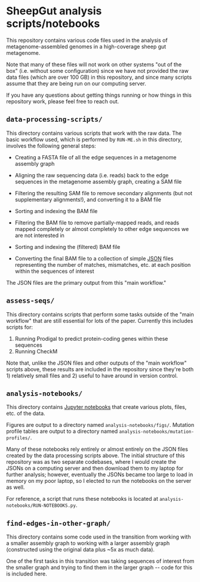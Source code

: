 # SheepGut analysis scripts/notebooks

This repository contains various code files used in the analysis of metagenome-assembled genomes in a high-coverage sheep gut metagenome.

Note that many of these files will not work on other systems "out of the box"
(i.e. without some configuration) since we have not
provided the raw data files (which are over 100 GB) in this repository, and
since many scripts assume that they are being run on our computing server.

If you have any questions about getting things running or how things in this
repository work, please feel free to reach out.

## `data-processing-scripts/`

This directory contains various scripts that work with the raw data.
The basic workflow used, which is performed by `RUN-ME.sh` in this directory,
involves the following general steps:

- Creating a FASTA file of all the edge sequences in a metagenome assembly graph

- Aligning the raw sequencing data (i.e. reads) back to the edge sequences in
  the metagenome assembly graph, creating a SAM file

- Filtering the resulting SAM file to remove secondary alignments (but not supplementary alignments!), and converting it to a BAM file

- Sorting and indexing the BAM file

- Filtering the BAM file to remove partially-mapped reads, and reads mapped completely or almost completely to other edge sequences we are not interested in

- Sorting and indexing the (filtered) BAM file

- Converting the final BAM file to a collection of simple
  [JSON](https://en.wikipedia.org/wiki/JSON) files representing the number
  of matches, mismatches, etc. at each position within the sequences of
  interest

The JSON files are the primary output from this "main workflow."

## `assess-seqs/`

This directory contains scripts that perform some tasks outside of the
"main workflow" that are still essential for lots of the paper. Currently this
includes scripts for:

1. Running Prodigal to predict protein-coding genes within these sequences
2. Running CheckM

Note that, unlike the JSON files and other outputs of the "main workflow"
scripts above, these results are included in the repository since they're
both 1) relatively small files and 2) useful to have around in version control.

## `analysis-notebooks/`

This directory contains [Jupyter notebooks](https://en.wikipedia.org/wiki/Project_Jupyter#Jupyter_Notebook) that create various plots, files, etc. of the data.

Figures are output to a directory named `analysis-notebooks/figs/`.
Mutation profile tables are output to a directory named
`analysis-notebooks/mutation-profiles/`.

Many of these notebooks rely entirely or almost entirely on the JSON files
created by the data processing scripts above. The initial structure of this
repository was as two separate codebases, where I would create the JSONs on a
computing server and then download them to my laptop for further analysis;
however, eventually the JSONs became too large to load in memory on my poor
laptop, so I elected to run the notebooks on the server as well.

For reference, a script that runs these notebooks is located at `analysis-notebooks/RUN-NOTEBOOKS.py`.

## `find-edges-in-other-graph/`

This directory contains some code used in the transition from working with
a smaller assembly graph to working with a larger assembly graph (constructed
using the original data plus ~5x as much data).

One of the first tasks in this transition was taking sequences of interest
from the smaller graph and trying to find them in the larger graph -- code
for this is included here.

